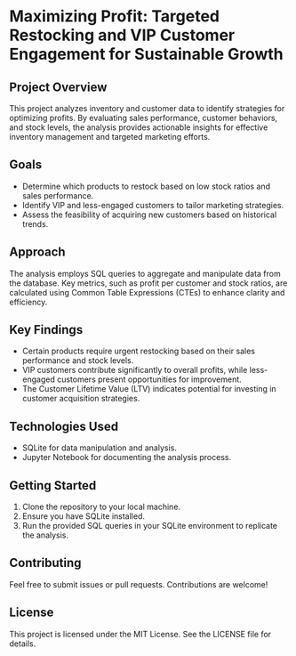 # Maximizing Profit: Targeted Restocking and VIP Customer Engagement for Sustainable Growth

## Project Overview
This project analyzes inventory and customer data to identify strategies for optimizing profits. By evaluating sales performance, customer behaviors, and stock levels, the analysis provides actionable insights for effective inventory management and targeted marketing efforts.

## Goals
- Determine which products to restock based on low stock ratios and sales performance.
- Identify VIP and less-engaged customers to tailor marketing strategies.
- Assess the feasibility of acquiring new customers based on historical trends.

## Approach
The analysis employs SQL queries to aggregate and manipulate data from the database. Key metrics, such as profit per customer and stock ratios, are calculated using Common Table Expressions (CTEs) to enhance clarity and efficiency.

## Key Findings
- Certain products require urgent restocking based on their sales performance and stock levels.
- VIP customers contribute significantly to overall profits, while less-engaged customers present opportunities for improvement.
- The Customer Lifetime Value (LTV) indicates potential for investing in customer acquisition strategies.

## Technologies Used
- SQLite for data manipulation and analysis.
- Jupyter Notebook for documenting the analysis process.

## Getting Started
1. Clone the repository to your local machine.
2. Ensure you have SQLite installed.
3. Run the provided SQL queries in your SQLite environment to replicate the analysis.

## Contributing
Feel free to submit issues or pull requests. Contributions are welcome!

## License
This project is licensed under the MIT License. See the LICENSE file for details.
